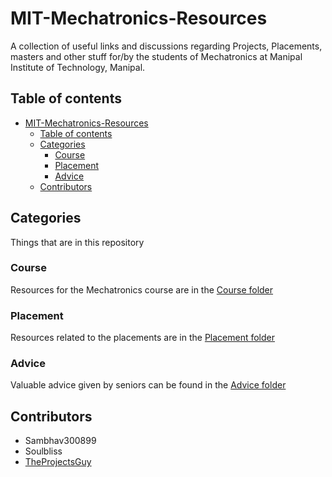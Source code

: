 # MIT-Mechatronics-Resources

A collection of useful links and discussions regarding Projects, Placements, masters and other stuff for/by the students of Mechatronics at Manipal Institute of Technology, Manipal.

## Table of contents

- [MIT-Mechatronics-Resources](#mit-mechatronics-resources)
  - [Table of contents](#table-of-contents)
  - [Categories](#categories)
    - [Course](#course)
    - [Placement](#placement)
    - [Advice](#advice)
  - [Contributors](#contributors)

## Categories

Things that are in this repository

### Course

Resources for the Mechatronics course are in the [Course folder](./Course/README.md)

### Placement

Resources related to the placements are in the [Placement folder](./Placements/README.md)

### Advice

Valuable advice given by seniors can be found in the [Advice folder](./Advice/README.md)

## Contributors

- Sambhav300899
- Soulbliss
- [TheProjectsGuy](https://github.com/TheProjectsGuy)
